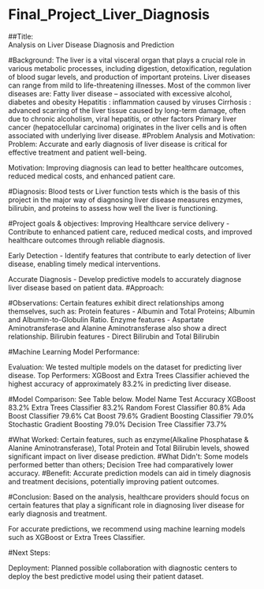 # Final_Project_Liver_Diagnosis
##Title: 
<br>Analysis on Liver Disease Diagnosis and Prediction

#Background:
The liver is a vital visceral organ that plays a crucial role in various metabolic processes, including digestion, detoxification, regulation of blood sugar levels, and production of important proteins. Liver diseases can range from mild to life-threatening illnesses. 
Most of the common liver diseases are:
Fatty liver disease – associated with excessive alcohol, diabetes and obesity
Hepatitis : inflammation caused by viruses 
Cirrhosis : advanced scarring of the liver tissue caused by long-term damage, often due to chronic alcoholism, viral hepatitis, or other factors
Primary liver cancer (hepatocellular carcinoma) originates in the liver cells and is often associated with underlying liver disease.
#Problem Analysis and Motivation:
Problem: Accurate and early diagnosis of liver disease is critical for effective treatment and patient well-being.

Motivation: Improving diagnosis can lead to better healthcare outcomes, reduced medical costs, and enhanced patient care.

#Diagnosis:
Blood tests or Liver function tests which is the basis of this project in the major way of diagnosing liver disease measures enzymes, bilirubin, and proteins to assess how well the liver is functioning.

#Project goals & objectives:
Improving Healthcare service delivery -  Contribute to enhanced patient care, reduced medical costs, and improved healthcare outcomes through reliable diagnosis.

Early Detection - Identify features that contribute to early detection of liver disease, enabling timely medical interventions.

Accurate Diagnosis - Develop predictive models to accurately diagnose liver disease based on patient data.
#Approach:

#Observations:
Certain features exhibit direct relationships among themselves, such as:
Protein features  - Albumin and Total Proteins; Albumin and Albumin-to-Globulin Ratio.
Enzyme features  - Aspartate Aminotransferase and Alanine Aminotransferase also show a direct relationship.
Bilirubin features - Direct Bilirubin and Total Bilirubin

#Machine Learning Model Performance:

Evaluation: We tested multiple models on the dataset for predicting liver disease.
Top Performers: XGBoost and Extra Trees Classifier achieved the highest accuracy of approximately 83.2% in predicting liver disease.

#Model Comparison: See Table below.
Model Name	Test Accuracy
XGBoost	83.2%
Extra Trees Classifier	83.2%
Random Forest Classifier	80.8%
Ada Boost Classifier	79.6%
Cat Boost	79.6%
Gradient Boosting Classifier	79.0%
Stochastic Gradient Boosting	79.0%
Decision Tree Classifier	73.7%

#What Worked: 
Certain features, such as enzyme(Alkaline Phosphatase & Alanine Aminotransferase), Total Protein and Total Bilirubin levels, showed significant impact on liver disease prediction.
#What Didn't: 
Some models performed better than others; Decision Tree had comparatively lower accuracy.
#Benefit: 
Accurate prediction models can aid in timely diagnosis and treatment decisions, potentially improving patient outcomes.

#Conclusion:
Based on the analysis, healthcare providers should focus on certain features  that play a significant role in diagnosing liver disease for early diagnosis and treatment.

For accurate predictions, we recommend using machine learning models such as XGBoost or Extra Trees Classifier.

#Next Steps:

Deployment: Planned possible collaboration with diagnostic centers to deploy the best predictive model using their patient dataset.
